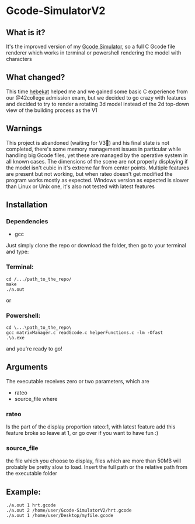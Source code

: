 # Gcode-SimulatorV2

## What is it?
It's the improved version of my [Gcode Simulator](https://github.com/XEDGit/Gcode-Simulator), so a full C Gcode file renderer 
which works in terminal or powershell rendering the model with characters

## What changed?
This time [hebekat](https://github.com/hebekat) helped me and we gained some basic C experience
from our @42college admission exam, but we decided to go crazy with features and decided to try
to render a rotating 3d model instead of the 2d top-down view of the building process as the V1

## Warnings
This project is abandoned (waiting for V3:pray:) and his final state is not completed, there's 
some memory management issues in particular while handling big Gcode files, yet these are 
managed by the operative system in all known cases.
The dimensions of the scene are not properly displaying if the model isn't cubic in it's extreme far from center points.
Multiple features are present but not working, but when rateo doesn't get modified the program works mostly as expected.
Windows version as expected is slower than Linux or Unix one, it's also not tested with latest
features

## Installation
### Dependencies
  * gcc

Just simply clone the repo or download the folder, then go to your terminal and type:
### Terminal:
    cd /.../path_to_the_repo/
    make
    ./a.out
or
### Powershell:
    cd \...\path_to_the_repo\
    gcc matrixManager.c readGcode.c helperFunctions.c -lm -Ofast
    .\a.exe
and you're ready to go!

## Arguments
The executable receives zero or two parameters, which are
 * rateo
 * source_file
where
### rateo
Is the part of the display proportion rateo:1, with latest feature add this feature broke so leave at 1, or go over if you want to have fun :)
### source_file
the file which you choose to display, files which are more than 50MB will probably be pretty slow to load. Insert the full path or the relative path from the executable folder

## Example:
    ./a.out 1 hrt.gcode
    ./a.out 2 /home/user/Gcode-SimulatorV2/hrt.gcode
    ./a.out 1 /home/user/Desktop/myfile.gcode
